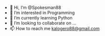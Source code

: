 - 👋 Hi, I’m @Spokesman88
- 👀 I’m interested in Programming
- 🌱 I’m currently learning Python
- 💞️ I’m looking to collaborate on ...
- 📫 How to reach me kalogero88@gmail.com
<!---
Spokesman88/Spokesman88 is a ✨ special ✨ repository because its `README.md` (this file) appears on your GitHub profile.
You can click the Preview link to take a look at your changes.
--->
